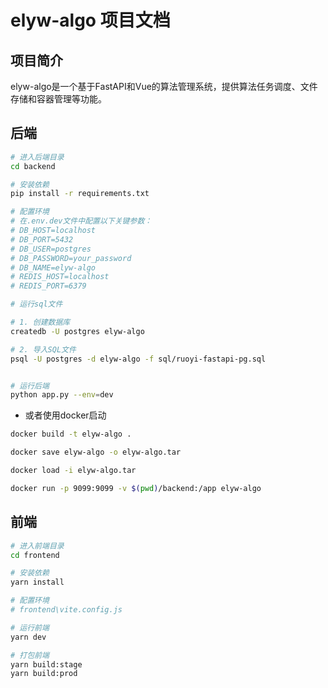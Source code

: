 # elyw-algo 项目文档

## 项目简介

elyw-algo是一个基于FastAPI和Vue的算法管理系统，提供算法任务调度、文件存储和容器管理等功能。

## 后端

```bash
# 进入后端目录
cd backend

# 安装依赖
pip install -r requirements.txt

# 配置环境
# 在.env.dev文件中配置以下关键参数：
# DB_HOST=localhost
# DB_PORT=5432
# DB_USER=postgres
# DB_PASSWORD=your_password
# DB_NAME=elyw-algo
# REDIS_HOST=localhost
# REDIS_PORT=6379

# 运行sql文件

# 1. 创建数据库
createdb -U postgres elyw-algo

# 2. 导入SQL文件
psql -U postgres -d elyw-algo -f sql/ruoyi-fastapi-pg.sql


# 运行后端
python app.py --env=dev
```

- 或者使用docker启动

```bash
docker build -t elyw-algo .

docker save elyw-algo -o elyw-algo.tar

docker load -i elyw-algo.tar

docker run -p 9099:9099 -v $(pwd)/backend:/app elyw-algo
```

## 前端

```bash
# 进入前端目录
cd frontend

# 安装依赖
yarn install

# 配置环境
# frontend\vite.config.js

# 运行前端
yarn dev

# 打包前端
yarn build:stage
yarn build:prod
```
